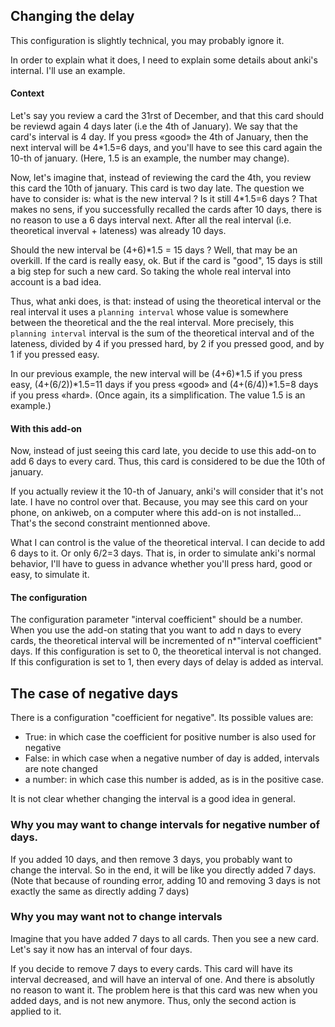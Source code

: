 ## Changing the delay

This configuration is slightly technical, you may probably ignore it.

In order to explain what it does, I need to explain some details about anki's internal. I'll use an example.
#### Context

Let's say you review a card the 31rst of December, and that this card should be reviewd again 4 days later (i.e the 4th of January). We say that the card's interval is 4 day. If you press «good» the 4th of January, then the next interval will be 4*1.5=6 days, and you'll have to see this card again the 10-th of january. (Here, 1.5 is an example, the number may change).

Now, let's imagine that, instead of reviewing the card the 4th, you review this card the 10th of january. This card is two day late. The question we have to consider is: what is the new interval ? Is it still 4*1.5=6 days ? That makes no sens, if you successfully recalled the cards after 10 days, there is no reason to use a 6 days interval next. After all the real interval (i.e. theoretical inverval + lateness) was already 10 days.

Should the new interval be (4+6)*1.5 = 15 days ? Well, that may be an overkill. If the card is really easy, ok. But if the card is "good", 15 days is still a big step for such a new card. So taking the whole real interval into account is a bad idea.

Thus, what anki does, is that: instead of using the theoretical interval or the real interval  it uses a ```planning interval``` whose value is somewhere between the theoretical and the the real interval. More precisely, this ```planning interval``` interval is the sum of the theoretical interval and of the lateness, divided by 4 if you pressed hard, by 2 if you pressed good, and by 1 if you pressed easy.

In our previous example, the new interval will be (4+6)*1.5 if you press easy, (4+(6/2))*1.5=11 days if you press «good» and (4+(6/4))*1.5=8 days if you press «hard». (Once again, its a simplification. The value 1.5 is an example.)

#### With this add-on
Now, instead of just seeing this card late, you decide to use this add-on to add 6 days to every card. Thus, this card is considered to be due the 10th of january.

If you actually review it the 10-th of January, anki's will consider that it's not late. I have no control over that. Because, you may see this card on your phone, on ankiweb, on a computer where this add-on is not installed... That's the second constraint mentionned above.

What I can control is the value of the theoretical interval. I can decide to add 6 days to it. Or only 6/2=3 days. That is, in order to simulate anki's normal behavior, I'll have to guess in advance whether you'll press hard, good or easy, to simulate it.


#### The configuration
The configuration parameter "interval coefficient" should be a number. When you use the add-on stating that you want to add n days to every cards, the theoretical interval will be incremented of n*"interval coefficient" days. If this configuration is set to 0, the theoretical interval is not changed. If this configuration is set to 1, then every days of delay is added as interval.


## The case of negative days

There is a configuration "coefficient for negative". Its possible values are:
* True: in which case the coefficient for positive number is also used   for negative
* False: in which case when a negative number of day is added,   intervals are note changed
* a number: in which case this number is added, as is in the positive   case.

It is not clear whether changing the interval is a good idea in general.

### Why you may want to change intervals for negative number of days.

If you added 10 days, and then remove 3 days, you probably want to change the interval. So in the end, it will be like you directly added 7 days. (Note that because of rounding error, adding 10 and removing 3 days is not exactly the same as directly adding 7 days)

### Why you may want not to change intervals

Imagine that you have added 7 days to all cards. Then you see a new card. Let's say it now has an interval of four days.

If you decide to remove 7 days to every cards. This card will have its interval decreased, and will have an interval of one. And there is absolutly no reason to want it. The problem here is that this card was new when you added days, and is not new anymore. Thus, only the second action is applied to it.